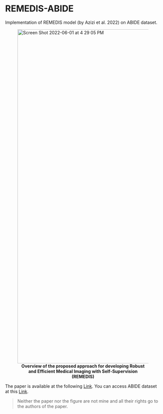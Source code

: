 # REMEDIS-ABIDE
Implementation of REMEDIS model (by Azizi et al. 2022) on ABIDE dataset.

<figure>
  <img width="1078" alt="Screen Shot 2022-06-01 at 4 29 05 PM" src="https://user-images.githubusercontent.com/85622224/171399346-2eb2d76f-1bff-46f1-a585-937d3a2b0a9d.png">
  <figcaption align = "center"><b>Overview of the proposed approach for developing Robust and Efficient Medical Imaging with Self-Supervision (REMEDIS)</b></figcaption>
</figure>

The paper is available at the following [Link](https://arxiv.org/abs/2205.09723). You can access ABIDE dataset at this [Link](https://fcon_1000.projects.nitrc.org/indi/abide/).

> Neither the paper nor the figure are not mine and all their rights go to the authors of the paper.
